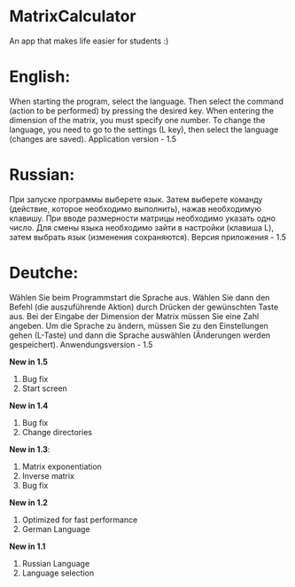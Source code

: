 # MatrixCalculator
An app that makes life easier for students :)

# English:
When starting the program, select the language.
Then select the command (action to be performed) by pressing the desired key.
When entering the dimension of the matrix, you must specify one number.
To change the language, you need to go to the settings (L key), then select the language (changes are saved).
Application version - 1.5

# Russian:
При запуске программы выберете язык.
Затем выберете команду (действие, которое необходимо выполнить), нажав необходимую клавишу.
При вводе размерности матрицы необходимо указать одно число.
Для смены языка необходимо зайти в настройки (клавиша L), затем выбрать язык (изменения сохраняются).
Версия приложения - 1.5

# Deutche:
Wählen Sie beim Programmstart die Sprache aus.
Wählen Sie dann den Befehl (die auszuführende Aktion) durch Drücken der gewünschten Taste aus.
Bei der Eingabe der Dimension der Matrix müssen Sie eine Zahl angeben.
Um die Sprache zu ändern, müssen Sie zu den Einstellungen gehen (L-Taste) und dann die Sprache auswählen (Änderungen werden gespeichert).
Anwendungsversion - 1.5


**New in 1.5**
1) Bug fix
2) Start screen





**New in 1.4**
1) Bug fix
2) Change directories





**New in 1.3**:
1) Matrix exponentiation
2) Inverse matrix
3) Bug fix





**New in 1.2**
1) Optimized for fast performance
2) German Language





**New in 1.1**
1) Russian Language
2) Language selection
